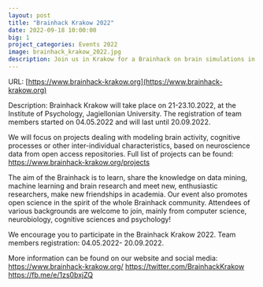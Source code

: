 ```yaml
---
layout: post
title: "Brainhack Krakow 2022"
date: 2022-09-18 10:00:00
big: 1
project_categories: Events 2022
image: brainhack_krakow_2022.jpg
description: Join us in Krakow for a Brainhack on brain simulations in health and disease!
---
```


URL: [https://www.brainhack-krakow.org](https://www.brainhack-krakow.org)

Description: Brainhack Krakow will take place on 21-23.10.2022, at the Institute of Psychology, Jagiellonian University. The registration of team members started on 04.05.2022 and will last until 20.09.2022.
 
We will focus on projects dealing with modeling brain activity, cognitive processes or other inter-individual characteristics, based on neuroscience data from open access repositories. Full list of projects can be found: https://www.brainhack-krakow.org/projects
 
The aim of the Brainhack is to learn, share the knowledge on data mining, machine learning and brain research and meet new, enthusiastic researchers, make new friendships in academia. Our event also promotes open science in the spirit of the whole Brainhack community. Attendees of various backgrounds are welcome to join, mainly from computer science, neurobiology, cognitive sciences and psychology!
 
We encourage you to participate in the Brainhack Krakow 2022. 
Team members registration: 04.05.2022- 20.09.2022. 
 
More information can be found on our website and social media:
https://www.brainhack-krakow.org/ 
https://twitter.com/BrainhackKrakow
https://fb.me/e/1zs0bxjZQ